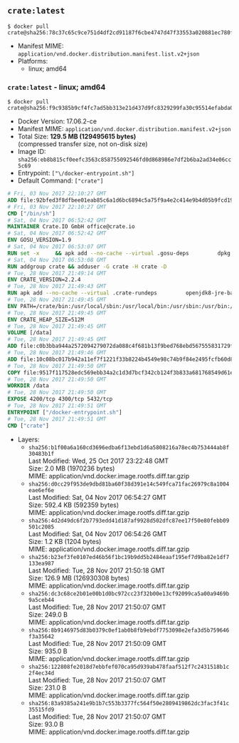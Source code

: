 ## `crate:latest`

```console
$ docker pull crate@sha256:78c37c65c9ce751d4df2cd91187f6cbe4747d47f33553a020881ec780f05109d
```

-	Manifest MIME: `application/vnd.docker.distribution.manifest.list.v2+json`
-	Platforms:
	-	linux; amd64

### `crate:latest` - linux; amd64

```console
$ docker pull crate@sha256:f9c9385b9cf4fc7ad5bb313e21d437d9fc8329299fa30c95514efabda0687a7a
```

-	Docker Version: 17.06.2-ce
-	Manifest MIME: `application/vnd.docker.distribution.manifest.v2+json`
-	Total Size: **129.5 MB (129495615 bytes)**  
	(compressed transfer size, not on-disk size)
-	Image ID: `sha256:eb8b815cf0eefc3563c858755092546fd0d868986e7df2b6ba2ad34e06cc5c69`
-	Entrypoint: `["\/docker-entrypoint.sh"]`
-	Default Command: `["crate"]`

```dockerfile
# Fri, 03 Nov 2017 22:10:27 GMT
ADD file:92bfed3f8dfbee01eab85c6a1d6bc6894c5a75f9a4e2c414e9b4d05b9fcd19d0 in / 
# Fri, 03 Nov 2017 22:10:27 GMT
CMD ["/bin/sh"]
# Sat, 04 Nov 2017 06:52:42 GMT
MAINTAINER Crate.IO GmbH office@crate.io
# Sat, 04 Nov 2017 06:52:42 GMT
ENV GOSU_VERSION=1.9
# Sat, 04 Nov 2017 06:53:07 GMT
RUN set -x     && apk add --no-cache --virtual .gosu-deps         dpkg         gnupg         curl     && export ARCH=$(echo $(dpkg --print-architecture) | cut -d"-" -f3)     && curl -o /usr/local/bin/gosu -fSL "https://github.com/tianon/gosu/releases/download/$GOSU_VERSION/gosu-$ARCH"     && curl -o /usr/local/bin/gosu.asc -fSL "https://github.com/tianon/gosu/releases/download/$GOSU_VERSION/gosu-$ARCH.asc"     && export GNUPGHOME="$(mktemp -d)"     && gpg --keyserver ha.pool.sks-keyservers.net --recv-keys B42F6819007F00F88E364FD4036A9C25BF357DD4     && gpg --batch --verify /usr/local/bin/gosu.asc /usr/local/bin/gosu     && rm -r "$GNUPGHOME" /usr/local/bin/gosu.asc     && chmod +x /usr/local/bin/gosu     && gosu nobody true     && apk del .gosu-deps
# Sat, 04 Nov 2017 06:53:08 GMT
RUN addgroup crate && adduser -G crate -H crate -D
# Tue, 28 Nov 2017 21:49:14 GMT
ENV CRATE_VERSION=2.2.4
# Tue, 28 Nov 2017 21:49:43 GMT
RUN apk add --no-cache --virtual .crate-rundeps         openjdk8-jre-base         python3         openssl         sigar     && apk add --no-cache --virtual .build-deps         curl         gnupg         tar     && curl -fSL -O https://cdn.crate.io/downloads/releases/crate-$CRATE_VERSION.tar.gz     && curl -fSL -O https://cdn.crate.io/downloads/releases/crate-$CRATE_VERSION.tar.gz.asc     && export GNUPGHOME="$(mktemp -d)"     && gpg --keyserver ha.pool.sks-keyservers.net --recv-keys 90C23FC6585BC0717F8FBFC37FAAE51A06F6EAEB     && gpg --batch --verify crate-$CRATE_VERSION.tar.gz.asc crate-$CRATE_VERSION.tar.gz     && rm -r "$GNUPGHOME" crate-$CRATE_VERSION.tar.gz.asc     && mkdir /crate     && tar -xf crate-$CRATE_VERSION.tar.gz -C /crate --strip-components=1     && rm crate-$CRATE_VERSION.tar.gz     && ln -s /usr/bin/python3 /usr/bin/python     && rm /crate/lib/sigar/libsigar-amd64-linux.so     && apk del .build-deps
# Tue, 28 Nov 2017 21:49:45 GMT
ENV PATH=/crate/bin:/usr/local/sbin:/usr/local/bin:/usr/sbin:/usr/bin:/sbin:/bin
# Tue, 28 Nov 2017 21:49:45 GMT
ENV CRATE_HEAP_SIZE=512M
# Tue, 28 Nov 2017 21:49:45 GMT
VOLUME [/data]
# Tue, 28 Nov 2017 21:49:45 GMT
ADD file:c0b3bba944a2572094279072da088c4f681b13f9bed768ebd567555831729fab in /crate/config/crate.yml 
# Tue, 28 Nov 2017 21:49:46 GMT
ADD file:10c08bc017b942a11ef7f1221f33b8224b4549e98c74b9f84e2495fcfb60d8ce in /crate/config/log4j2.properties 
# Tue, 28 Nov 2017 21:49:50 GMT
COPY file:9517f117528edc569ebb34a2c1d3d7bcf342cb124f3b833a681768549d61ebfb in / 
# Tue, 28 Nov 2017 21:49:50 GMT
WORKDIR /data
# Tue, 28 Nov 2017 21:49:50 GMT
EXPOSE 4200/tcp 4300/tcp 5432/tcp
# Tue, 28 Nov 2017 21:49:51 GMT
ENTRYPOINT ["/docker-entrypoint.sh"]
# Tue, 28 Nov 2017 21:49:51 GMT
CMD ["crate"]
```

-	Layers:
	-	`sha256:b1f00a6a160cd3696edba6f13ebd1d6a5808216a78ec4b753444ab8f30483b1f`  
		Last Modified: Wed, 25 Oct 2017 23:22:48 GMT  
		Size: 2.0 MB (1970236 bytes)  
		MIME: application/vnd.docker.image.rootfs.diff.tar.gzip
	-	`sha256:d0cc29f953de9dbd81ba60f38d391e14c549fca71fac26979c8a1004eae6ef6e`  
		Last Modified: Sat, 04 Nov 2017 06:54:27 GMT  
		Size: 592.4 KB (592359 bytes)  
		MIME: application/vnd.docker.image.rootfs.diff.tar.gzip
	-	`sha256:4d2d49dc6f2b7793edd41d187af9928d502dfc87ee17f50e80febb09501c2085`  
		Last Modified: Sat, 04 Nov 2017 06:54:26 GMT  
		Size: 1.2 KB (1204 bytes)  
		MIME: application/vnd.docker.image.rootfs.diff.tar.gzip
	-	`sha256:b23ef3fe0107ed46b56f1bc19b9dd5b2484eaaf195ef7d9ba82e1df7133ea987`  
		Last Modified: Tue, 28 Nov 2017 21:50:18 GMT  
		Size: 126.9 MB (126930308 bytes)  
		MIME: application/vnd.docker.image.rootfs.diff.tar.gzip
	-	`sha256:dc3c68ce2b01e00b1d0bc972cc23f32b00e13cf92099ca5a00a9469b9a5ceb44`  
		Last Modified: Tue, 28 Nov 2017 21:50:07 GMT  
		Size: 249.0 B  
		MIME: application/vnd.docker.image.rootfs.diff.tar.gzip
	-	`sha256:8b9146975d83b0379c0ef1ab0b8fb9ebdf7753098e2efa3d5b759646f3a35642`  
		Last Modified: Tue, 28 Nov 2017 21:50:09 GMT  
		Size: 935.0 B  
		MIME: application/vnd.docker.image.rootfs.diff.tar.gzip
	-	`sha256:122808fe2018d7ebbfef070ca95d939ab478faaf512f7c2431518b1c2f4ec34d`  
		Last Modified: Tue, 28 Nov 2017 21:50:07 GMT  
		Size: 231.0 B  
		MIME: application/vnd.docker.image.rootfs.diff.tar.gzip
	-	`sha256:83a9385a241e9b1b7c553b3377fc564f50e2809419862dc3fac3f41c35515fd9`  
		Last Modified: Tue, 28 Nov 2017 21:50:07 GMT  
		Size: 93.0 B  
		MIME: application/vnd.docker.image.rootfs.diff.tar.gzip
